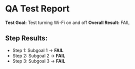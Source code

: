 # QA Test Report
**Test Goal:** Test turning Wi-Fi on and off
**Overall Result:** FAIL

## Step Results:
- Step 1: Subgoal 1 → **FAIL**
- Step 2: Subgoal 2 → **FAIL**
- Step 3: Subgoal 3 → **FAIL**